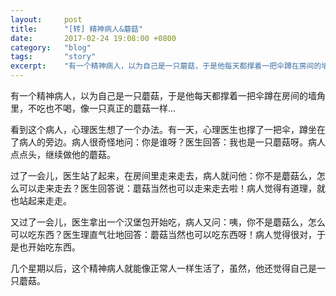 ```yaml
---
layout:     post
title:      "[转] 精神病人&蘑菇"
date:       2017-02-24 19:08:00 +0800
category:   "blog"
tags:       "story"
excerpt:    "有一个精神病人，以为自己是一只蘑菇，于是他每天都撑着一把伞蹲在房间的墙角里，不吃也不喝，像一只真正的蘑菇一样..."
---
```


有一个精神病人，以为自己是一只蘑菇，于是他每天都撑着一把伞蹲在房间的墙角里，不吃也不喝，像一只真正的蘑菇一样...

看到这个病人，心理医生想了一个办法。有一天，心理医生也撑了一把伞，蹲坐在了病人的旁边。病人很奇怪地问：你是谁呀？医生回答：我也是一只蘑菇呀。病人点点头，继续做他的蘑菇。

过了一会儿，医生站了起来，在房间里走来走去，病人就问他：你不是蘑菇么，怎么可以走来走去？医生回答说：蘑菇当然也可以走来走去啦！病人觉得有道理，就也站起来走走。

又过了一会儿，医生拿出一个汉堡包开始吃，病人又问：咦，你不是蘑菇么，怎么可以吃东西？医生理直气壮地回答：蘑菇当然也可以吃东西呀！病人觉得很对，于是也开始吃东西。

几个星期以后，这个精神病人就能像正常人一样生活了，虽然，他还觉得自己是一只蘑菇。
